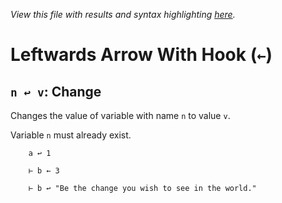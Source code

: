 *View this file with results and syntax highlighting [here](https://mlochbaum.github.io/BQN/help/change.html).*

# Leftwards Arrow With Hook (`←`)

## `n ↩ v`: Change

Changes the value of variable with name `n` to value `v`.

Variable `n` must already exist.

        a ↩ 1

        ⊢ b ← 3

        ⊢ b ↩ "Be the change you wish to see in the world."